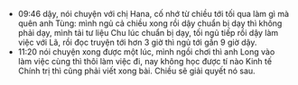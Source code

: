 - 09:46 dậy, nói chuyện với chị Hana, cố nhớ từ chiều tới tối qua làm gì mà quên anh Tùng: mình ngủ cả chiều xong rồi dậy chuẩn bị dạy thì không phải dạy, mình tải tư liệu Chu lúc chuẩn bị dạy, tối ngủ tiếp rồi dậy làm việc với Lã, rồi đọc truyện tới hơn 3 giờ thì ngủ tới gần 9 giờ dậy.
- 11:20 nói chuyện xong được một lúc, mình ngồi chơi thì anh Long vào làm việc cùng thì thôi làm việc đi, nay không học được tí nào Kinh tế Chính trị thì cũng phải viết xong bài. Chiều sẽ giải quyết nó sau.